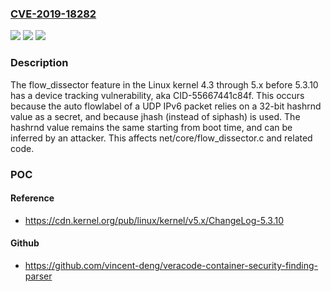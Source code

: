 ### [CVE-2019-18282](https://cve.mitre.org/cgi-bin/cvename.cgi?name=CVE-2019-18282)
![](https://img.shields.io/static/v1?label=Product&message=n%2Fa&color=blue)
![](https://img.shields.io/static/v1?label=Version&message=n%2Fa&color=blue)
![](https://img.shields.io/static/v1?label=Vulnerability&message=n%2Fa&color=brighgreen)

### Description

The flow_dissector feature in the Linux kernel 4.3 through 5.x before 5.3.10 has a device tracking vulnerability, aka CID-55667441c84f. This occurs because the auto flowlabel of a UDP IPv6 packet relies on a 32-bit hashrnd value as a secret, and because jhash (instead of siphash) is used. The hashrnd value remains the same starting from boot time, and can be inferred by an attacker. This affects net/core/flow_dissector.c and related code.

### POC

#### Reference
- https://cdn.kernel.org/pub/linux/kernel/v5.x/ChangeLog-5.3.10

#### Github
- https://github.com/vincent-deng/veracode-container-security-finding-parser

